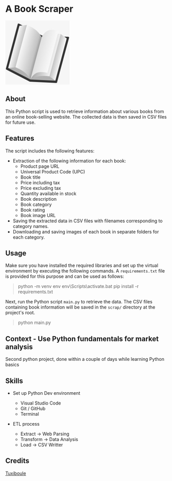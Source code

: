 # A Book Scraper
![](icon.png)

## About

This Python script is used to retrieve information about various books from an online book-selling website. 
The collected data is then saved in CSV files for future use.

## Features

The script includes the following features:
- Extraction of the following information for each book:
  - Product page URL
  - Universal Product Code (UPC)
  - Book title
  - Price including tax
  - Price excluding tax
  - Quantity available in stock
  - Book description
  - Book category
  - Book rating
  - Book image URL
- Saving the extracted data in CSV files with filenames corresponding to category names.
- Downloading and saving images of each book in separate folders for each category.

## Usage

Make sure you have installed the required libraries and set up the virtual environment by executing the following commands. A `requirements.txt` file is provided for this purpose and can be used as follows:


>python -m venv env
>env\Scripts\activate.bat
>pip install -r requirements.txt


Next, run the Python script `main.py` to retrieve the data. The CSV files containing book information will be saved in the `scrap/` directory at the project's root.

>python main.py

## Context - Use Python fundamentals for market analysis

Second python project, done within a couple of days while learning Python basics

## Skills

- Set up Python Dev environment
  - Visual Studio Code
  - Git / GitHub
  - Terminal
  
- ETL process
  - Extract -> Web Parsing
  - Transform -> Data Analysis
  - Load -> CSV Writter


## Credits
[Tuxiboule](https://github.com/Tuxiboule)
